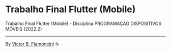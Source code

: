 # Trabalho Final Flutter (Mobile)

Trabalho Final Flutter (Mobile) - Disciplina PROGRAMAÇÃO DISPOSITIVOS MÓVEIS (2022.2)

----------
By [Victor B. Fiamoncini](https://github.com/Victor-Fiamoncini) ☕️
